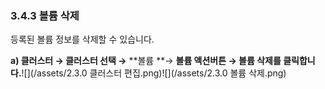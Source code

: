 ### 3.4.3 볼륨 삭제

등록된 볼륨 정보를 삭제할 수 있습니다.

**a\)    클러스터 **→** 클러스터 선택 →** **볼륨 **→ **볼륨 액션버튼 → 볼륨 삭제를 클릭합니다.**![](/assets/2.3.0 클러스터 편집.png)![](/assets/2.3.0 볼륨 삭제.png)

